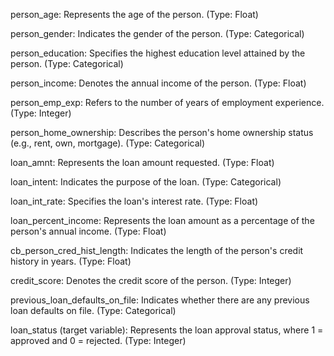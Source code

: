 person_age: Represents the age of the person. (Type: Float)  

person_gender: Indicates the gender of the person. (Type: Categorical)  

person_education: Specifies the highest education level attained by the person. (Type: Categorical)  

person_income: Denotes the annual income of the person. (Type: Float)  

person_emp_exp: Refers to the number of years of employment experience. (Type: Integer)  

person_home_ownership: Describes the person's home ownership status (e.g., rent, own, mortgage). (Type: Categorical)  

loan_amnt: Represents the loan amount requested. (Type: Float)  

loan_intent: Indicates the purpose of the loan. (Type: Categorical)  

loan_int_rate: Specifies the loan's interest rate. (Type: Float)  

loan_percent_income: Represents the loan amount as a percentage of the person's annual income. (Type: Float)  

cb_person_cred_hist_length: Indicates the length of the person's credit history in years. (Type: Float)  

credit_score: Denotes the credit score of the person. (Type: Integer)  

previous_loan_defaults_on_file: Indicates whether there are any previous loan defaults on file. (Type: Categorical)  

loan_status (target variable): Represents the loan approval status, where 1 = approved and 0 = rejected. (Type: Integer)